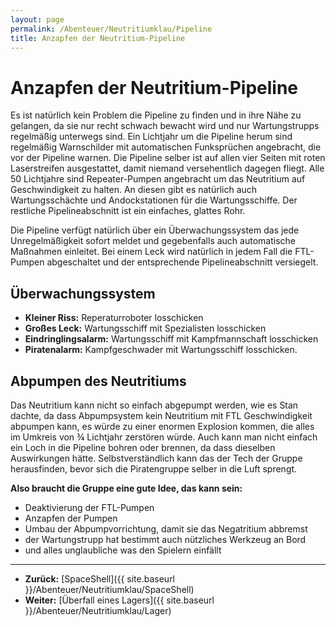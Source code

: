 ```yaml
---
layout: page
permalink: /Abenteuer/Neutritiumklau/Pipeline
title: Anzapfen der Neutritium-Pipeline
---
```


# Anzapfen der Neutritium-Pipeline

Es ist natürlich kein Problem die Pipeline zu finden und in ihre Nähe zu gelangen, da sie nur recht schwach bewacht wird und nur Wartungstrupps regelmäßig unterwegs sind. Ein Lichtjahr um die Pipeline herum sind regelmäßig Warnschilder mit automatischen Funksprüchen angebracht, die vor der Pipeline warnen. Die Pipeline selber ist auf allen vier Seiten mit roten Laserstreifen ausgestattet, damit niemand versehentlich dagegen fliegt. Alle 50 Lichtjahre sind Repeater-Pumpen angebracht um das Neutritium auf Geschwindigkeit zu halten. An diesen gibt es natürlich auch Wartungsschächte und Andockstationen für die Wartungsschiffe. Der restliche Pipelineabschnitt ist ein einfaches, glattes Rohr.

Die Pipeline verfügt natürlich über ein Überwachungssystem das jede Unregelmäßigkeit sofort meldet und gegebenfalls auch automatische Maßnahmen einleitet. Bei einem Leck wird natürlich in jedem Fall die FTL-Pumpen abgeschaltet und der entsprechende Pipelineabschnitt versiegelt.

## Überwachungssystem

- **Kleiner Riss:** Reperaturroboter losschicken
- **Großes Leck:** Wartungsschiff mit Spezialisten losschicken
- **Eindringlingsalarm:** Wartungsschiff mit Kampfmannschaft losschicken
- **Piratenalarm:** Kampfgeschwader mit Wartungsschiff losschicken.

## Abpumpen des Neutritiums

Das Neutritium kann nicht so einfach abgepumpt werden, wie es Stan dachte, da dass Abpumpsystem kein Neutritium mit FTL Geschwindigkeit abpumpen kann, es würde zu einer enormen Explosion kommen, die alles im Umkreis von &frac34; Lichtjahr zerstören würde. Auch kann man nicht einfach ein Loch in die Pipeline bohren oder brennen, da dass dieselben Auswirkungen hätte. Selbstverständlich kann das der Tech der Gruppe herausfinden, bevor sich die Piratengruppe selber in die Luft sprengt.

**Also braucht die Gruppe eine gute Idee, das kann sein:**

- Deaktivierung der FTL-Pumpen
- Anzapfen der Pumpen
- Umbau der Abpumpvorrichtung, damit sie das Negatritium abbremst
- der Wartungstrupp hat bestimmt auch nützliches Werkzeug an Bord
- und alles unglaubliche was den Spielern einfällt

***

- **Zurück:** [SpaceShell]({{ site.baseurl }}/Abenteuer/Neutritiumklau/SpaceShell)
- **Weiter:** [Überfall eines Lagers]({{ site.baseurl }}/Abenteuer/Neutritiumklau/Lager)
